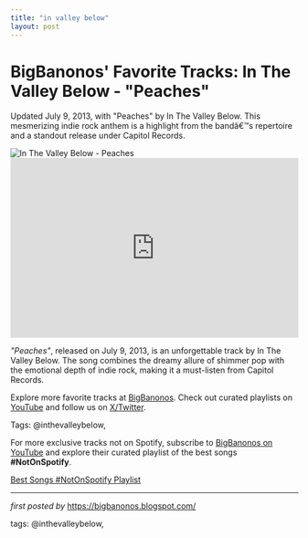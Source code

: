 ```yaml
---
title: "in valley below"
layout: post
---
```

<!-- Post Title -->
<h1 >BigBanonos' Favorite Tracks: In The Valley Below - "Peaches"</h1> <!-- Introductory Text -->
<p >Updated July 9, 2013, with "Peaches" by In The Valley Below. This mesmerizing indie rock anthem is a highlight from the bandâ€™s repertoire and a standout release under Capitol Records.</p> <!-- Featured Image -->
<div > <img src="https://i.ytimg.com/vi/L4zbFEHZbOU/maxresdefault.jpg" alt="In The Valley Below - Peaches" />
</div> <!-- YouTube Video Embed -->
<div > <iframe width="100%" height="315" src="https://www.youtube.com/embed/L4zbFEHZbOU" title="In The Valley Below - Peaches (Official)" frameborder="0" allow="accelerometer; autoplay; encrypted-media; gyroscope; picture-in-picture; web-share" referrerpolicy="strict-origin-when-cross-origin" allowfullscreen></iframe>
</div> <!-- Song Information -->
<div > <p><em>"Peaches"</em>, released on July 9, 2013, is an unforgettable track by In The Valley Below. The song combines the dreamy allure of shimmer pop with the emotional depth of indie rock, making it a must-listen from Capitol Records.</p>
</div> <!-- Footer Links -->
<div > <p>Explore more favorite tracks at <a href="https://bigbanonos.blogspot.com/" target="_blank">BigBanonos</a>. Check out curated playlists on <a href="https://www.youtube.com/@BigBanonos" target="_blank">YouTube</a> and follow us on <a href="https://x.com/bigbanonos" target="_blank">X/Twitter</a>.</p>
</div> <!-- Tags -->
<p >Tags: @inthevalleybelow,</p>


<!--Subscribe and Playlist Links-->
<div>
    <p>For more exclusive tracks not on Spotify, subscribe to <a href="https://www.youtube.com/@BigBanonos" target="_blank">BigBanonos on YouTube</a> and explore their curated playlist of the best songs <strong>#NotOnSpotify</strong>.</p>
    <p><a href="https://www.youtube.com/playlist?list=PLtuNtuTatqI0kFahUCbtbfenC_ET5O_tr" target="_blank">Best Songs #NotOnSpotify Playlist<br /></a></p></div>

<hr />

<p><em>first posted by</em> <a href="https://bigbanonos.blogspot.com/" rel="noopener" target="_new">https://bigbanonos.blogspot.com/</a></p>

<p>tags: @inthevalleybelow,</p>
